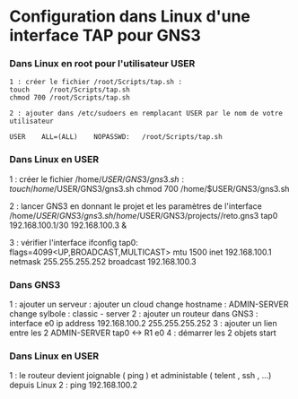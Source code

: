 # Configuration dans Linux d'une interface TAP pour GNS3

### Dans Linux en root pour l'utilisateur USER
```
1 : créer le fichier /root/Scripts/tap.sh :
touch     /root/Scripts/tap.sh
chmod 700 /root/Scripts/tap.sh

2 : ajouter dans /etc/sudoers en remplacant USER par le nom de votre utilisateur

USER    ALL=(ALL)    NOPASSWD:   /root/Scripts/tap.sh
```
### Dans Linux en USER
1 : créer le fichier /home/$USER/GNS3/gns3.sh :
touch     /home/$USER/GNS3/gns3.sh
chmod 700 /home/$USER/GNS3/gns3.sh

2 : lancer GNS3 en donnant le projet et les paramètres de l'interface
/home/$USER/GNS3/gns3.sh /home/$USER/GNS3/projects//reto.gns3 tap0 192.168.100.1/30 192.168.100.3 &

3 : vérifier l'interface
ifconfig
tap0: flags=4099<UP,BROADCAST,MULTICAST>  mtu 1500
        inet 192.168.100.1  netmask 255.255.255.252  broadcast 192.168.100.3
### Dans GNS3
1 : ajouter un serveur : 
    ajouter un cloud
    change hostname : ADMIN-SERVER
    change sylbole  : classic - server
2 : ajouter un routeur dans GNS3 :
    interface e0
     ip address 192.168.100.2 255.255.255.252
3 : ajouter un lien entre les 2 
    ADMIN-SERVER tap0 <-> R1 e0
4 : démarrer les 2 objets
    start
### Dans Linux en USER
1 : le routeur devient joignable ( ping ) et administable ( telent , ssh , ...) depuis Linux
2 : ping 192.168.100.2

